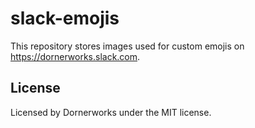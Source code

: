 slack-emojis
============

This repository stores images used for custom emojis on https://dornerworks.slack.com.

## License

Licensed by Dornerworks under the MIT license.
